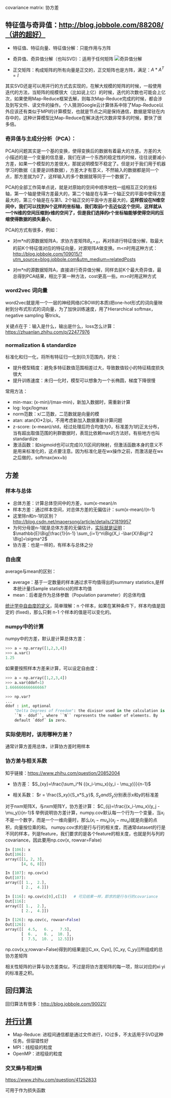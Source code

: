 covariance matrix: 协方差


## 特征值与奇异值：http://blog.jobbole.com/88208/（讲的超好）
* 特征值、特征向量、特征值分解：只能作用与方阵

* 奇异值、奇异值分解（也叫SVD）：适用于任何矩阵
![奇异值分解](http://ww2.sinaimg.cn/mw690/6941baebjw1eu0zutgfq4j20c70483ys.jpg)

* 正交矩阵：构成矩阵的所有向量是正交的，正交矩阵也是方阵，满足：$A * A^T = I$

其实SVD还是可以用并行的方式去实现的，在解大规模的矩阵的时候，一般使用迭代的方法，当矩阵的规模很大（比如说上亿）的时候，迭代的次数也可能会上亿次，如果使用Map-Reduce框架去解，则每次Map-Reduce完成的时候，都会涉及到写文件、读文件的操作。个人猜测Google云计算体系中除了Map-Reduce以外应该还有类似于MPI的计算模型，也就是节点之间是保持通信，数据是常驻在内存中的，这种计算模型比Map-Reduce在解决迭代次数非常多的时候，要快了很多倍。


### 奇异值与主成分分析（PCA）：

PCA的问题其实是一个基的变换，使得变换后的数据有着最大的方差。方差的大小描述的是一个变量的信息量，我们在讲一个东西的稳定性的时候，往往说要减小方差，如果一个模型的方差很大，那就说明模型不稳定了。但是对于我们用于机器学习的数据（主要是训练数据），方差大才有意义，不然输入的数据都是同一个点，那方差就为0了，这样输入的多个数据就等同于一个数据了。

PCA的全部工作简单点说，就是对原始的空间中顺序地找一组相互正交的坐标轴，第一个轴是使得方差最大的，第二个轴是在与第一个轴正交的平面中使得方差最大的，第三个轴是在与第1、2个轴正交的平面中方差最大的，**这样假设在N维空间中，我们可以找到N个这样的坐标轴，我们取前r个去近似这个空间，这样就从一个N维的空间压缩到r维的空间了，但是我们选择的r个坐标轴能够使得空间的压缩使得数据的损失最小**。

PCA的方式有很多，例如：
* 对m*n的源数据矩阵A，求协方差矩阵$B_{n*n}$，再对B进行特征值分解，取最大的前K个特征值对应的特征向量，对源矩阵A做变换。m<n时用这种方式：http://blog.jobbole.com/109015/?utm_source=blog.jobbole.com&utm_medium=relatedPosts

* 对m*n的源数据矩阵A，直接进行奇异值分解，同样去前K个最大奇异值，最总得到PCA结果，相比于第一种方法，cost更高一些。m>n时用这种方式

### word2vec 词向量
word2vec就是用一个一层的神经网络(CBOW的本质)把one-hot形式的词向量映射到分布式形式的词向量，为了加快训练速度，用了Hierarchical softmax，negative sampling 等trick。

关键点在于：输入是什么，输出是什么，loss怎么计算：https://zhuanlan.zhihu.com/p/22477976

### normalization & standardize
标准化和归一化，将所有特征归一化到(0,1)范围内，好处：
* 提升模型精度：避免多特征数值范围相差过大，导致数值较小的特征精度损失很大
* 提升训练速度：未归一化时，模型可以想象为一个长椭圆，梯度下降很慢

常用方法：
* min-max: (x-min)/(max-min)，新加入数据时，需重新计算
* log: logx/logmax
* norm范数：x/二范数，二范数就是向量的模
* atan: atan(X)*2/pi，不用考虑新加入数据重新计算问题
* z-score: (x-mean)/std，经过处理后符合均值为0，标准差为1的正太分布，当有超出取值范围的利群数据时，表现比依赖max的方法好。有些地方也叫standardize
* 激活函数：如sigmoid也可以完成(0,1)区间的映射，但激活函数本身的意义不是用来标准化的，这点要注意。因为标准化是在wx操作之前，而激活是在wx之后做的，softmax(wx+b)



## 方差
### 样本与总体
* 总体方差：计算总体空间中的方差，sum(x-mean)/n
* 样本方差：通过样本空间，对总体方差的无偏估计：sum(x-mean)/(n-1)
* 这里除n和n-1的区别？http://blog.csdn.net/maoersong/article/details/21819957
* 为何分母是n-1就是总体方差的无偏估计，[实际就是证明](https://www.zhihu.com/question/20099757)：$\mathbb{E}\Big[\frac{1}{n-1} \sum_{i=1}^n\Big(X_i -\bar{X}\Big)^2 \Big]=\sigma^2$
* 协方差：也是一样的，有样本与总体之分

### 自由度
average与mean的区别：
* average：基于一定数量的样本通过求平均值得出的summary statistics,是样本统计量(Sample statistics)的样本均值
* mean：后者是作为总体参数（Population parameter）的总体均值

[统计学中自由度的定义](https://www.zhihu.com/question/20983193)，简单理解：n 个样本，如果在某种条件下，样本均值是固定的 (fixed)，那么只剩 n-1 个样本的值是可以变化的。

### numpy中的计算
numpy中的方差，默认是计算总体方差：
```python
>>> a = np.array([1,2,3,4])
>>> a.var()
1.25

```
如果要按照样本方差来计算，可以设定自由度：
```python
>>> a = np.array([1,2,3,4])
>>> a.var(ddof=1)
1.6666666666666667

>>> np.var?
...
ddof : int, optional
    "Delta Degrees of Freedom": the divisor used in the calculation is
    ``N - ddof``, where ``N`` represents the number of elements. By
    default `ddof` is zero.

```

### 实际使用时，该用哪种方差？
通常计算方差用总体，计算协方差时用样本



### 协方差与相关系数
知乎链接：https://www.zhihu.com/question/20852004

* 协方差：
$S_{xy}=\frac{\sum_i^N {(x_i-\mu_x)(y_i - \mu_y)}}{n-1}$

* 相关系数：
$r = \frac{S_xy}{S_x*S_y}$, $S_x and S_y$分别表示x和y的标准差


对于nxm矩阵X，与nxm矩阵Y，协方差计算：
$C_{ij}=\frac{(x_i-\mu_x)(y_j - \mu_y)}{n-1}$
举例说明协方差计算，numpy.cov默认每一个行为一个变量，当$x_i$不是一个数字，而是一个一维向量时，那么$(x_i-mu_x)(x_j-mu_x)$就是向量的点积，向量按位乘的和。
numpy.cov求的是行与行的相关度，而通常dataset的行是不同的样本，列是feature，我们要求的是各个feature的相关度，也就是列与列的covariance，因此要用np.cov(x, rowvar=False)

```python
In [106]: x
Out[106]: 
array([[1, 2, 3],
       [4, 6, 8]])

In [107]: np.cov(x)
Out[107]: 
array([[ 1.,  2.],
       [ 2.,  4.]])

In [116]: np.cov(c[0],c[1])   # 可见结果一样，即求的是行与行的covariance
Out[116]: 
array([[ 1.,  2.],
       [ 2.,  4.]])

In [126]: np.cov(c, rowvar=False)
Out[126]: 
array([[  4.5,   6. ,   7.5],
       [  6. ,   8. ,  10. ],
       [  7.5,  10. ,  12.5]])

```

np.cov(x,y,rowvar=False)得到的结果是[[C_xx, Cyx], [C_xy, C_yy]]所组成的总协方差矩阵


相关性矩阵的计算与协方差类似，不过是将协方差矩阵的每一项，除以对应的xi yi的标准差之积。


## 回归算法

回归算法有很多：http://blog.jobbole.com/90021/



## [并行计算](http://blog.csdn.net/cloudeagle_bupt/article/details/19204349)
* Map-Reduce: 进程间通信都是通过文件进行，IO过多，不太适用于SVD这种任务。但容错性好
* MPI：线程级的粒度
* OpenMP：进程级的粒度




### 交叉熵与相对熵
https://www.zhihu.com/question/41252833

可用于作为损失函数